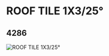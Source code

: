 # ROOF TILE 1X3/25°
## 4286
![ROOF TILE 1X3/25°](https://lc-www-live-s.legocdn.com/media/bricks/5/2/428601.jpg)